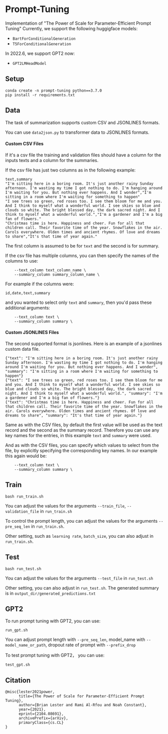# Prompt-Tuning
Implementation of "The Power of Scale for Parameter-Efficient Prompt Tuning"
Currently, we support the following huggigface models:

- `BartForConditionalGeneration`
- `T5ForConditionalGeneration`

In 2022.6, we support GPT2 now:

- `GPT2LMHeadModel`

## Setup

```
conda create -n prompt-tuning python==3.7.0
pip install -r requirements.txt
```

## Data

The task of summarization supports custom CSV and JSONLINES formats. 

You can use `data2json.py` to transformer data to JSONLINES formats.

#### Custom CSV Files

If it's a csv file the training and validation files should have a column for the inputs texts and a column for the summaries.

If the csv file has just two columns as in the following example:

```
text,summary
"I'm sitting here in a boring room. It's just another rainy Sunday afternoon. I'm wasting my time I got nothing to do. I'm hanging around I'm waiting for you. But nothing ever happens. And I wonder","I'm sitting in a room where I'm waiting for something to happen"
"I see trees so green, red roses too. I see them bloom for me and you. And I think to myself what a wonderful world. I see skies so blue and clouds so white. The bright blessed day, the dark sacred night. And I think to myself what a wonderful world.","I'm a gardener and I'm a big fan of flowers."
"Christmas time is here. Happiness and cheer. Fun for all that children call. Their favorite time of the year. Snowflakes in the air. Carols everywhere. Olden times and ancient rhymes. Of love and dreams to share","It's that time of year again."
```

The first column is assumed to be for `text` and the second is for summary.

If the csv file has multiple columns, you can then specify the names of the columns to use:

```
    --text_column text_column_name \
    --summary_column summary_column_name \
```

For example if the columns were:

```
id,date,text,summary
```

and you wanted to select only `text` and `summary`, then you'd pass these additional arguments:

```
    --text_column text \
    --summary_column summary \
```

#### Custom JSONLINES Files

The second supported format is jsonlines. Here is an example of a jsonlines custom data file.

```
{"text": "I'm sitting here in a boring room. It's just another rainy Sunday afternoon. I'm wasting my time I got nothing to do. I'm hanging around I'm waiting for you. But nothing ever happens. And I wonder", "summary": "I'm sitting in a room where I'm waiting for something to happen"}
{"text": "I see trees so green, red roses too. I see them bloom for me and you. And I think to myself what a wonderful world. I see skies so blue and clouds so white. The bright blessed day, the dark sacred night. And I think to myself what a wonderful world.", "summary": "I'm a gardener and I'm a big fan of flowers."}
{"text": "Christmas time is here. Happiness and cheer. Fun for all that children call. Their favorite time of the year. Snowflakes in the air. Carols everywhere. Olden times and ancient rhymes. Of love and dreams to share", "summary": "It's that time of year again."}
```

Same as with the CSV files, by default the first value will be used as the text record and the second as the summary record. Therefore you can use any key names for the entries, in this example `text` and `summary` were used.

And as with the CSV files, you can specify which values to select from the file, by explicitly specifying the corresponding key names. In our example this again would be:

```
    --text_column text \
    --summary_column summary \
```

## Train

```
bash run_train.sh
```

You can adjust the values for the arguments `--train_file`, `--validation_file` in `run_train.sh`

To control the prompt length, you can adjust the values for the arguments `--pre_seq_len` in `run_train.sh`.

Other setting, such as `learning rate`, `batch_size`, you can also adjust in `run_train.sh`.

## Test

```
bash run_test.sh
```

You can adjust the values for the arguments  `--test_file` in `run_test.sh`

Other setting, you can also adjust in `run_test.sh`. The generated summary is in `output_dir/generated_predictions.txt`

## GPT2

To run prompt tuning with GPT2, you can use:

```
run_gpt.sh
```

You can adjust prompt length with `--pre_seq_len`, model_name with `--model_name_or_path`,  dropout rate of prompt with `--prefix_drop`

To test prompt tuning with GPT2， you can use:

```
test_gpt.sh
```

## Citation

```
@misc{lester2021power,
      title={The Power of Scale for Parameter-Efficient Prompt Tuning}, 
      author={Brian Lester and Rami Al-Rfou and Noah Constant},
      year={2021},
      eprint={2104.08691},
      archivePrefix={arXiv},
      primaryClass={cs.CL}
}
```
